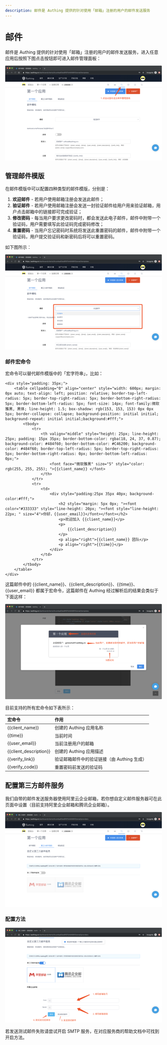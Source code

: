 ```yaml
---
description: 邮件是 Authing 提供的针对使用「邮箱」注册的用户的邮件发送服务
---
```


# 邮件

邮件是 Authing 提供的针对使用「邮箱」注册的用户的邮件发送服务，进入任意应用后按照下图点击按钮即可进入邮件管理面板：

![](../.gitbook/assets/image%20%28161%29.png)

## 管理邮件模版

在邮件模版中可以配置四种类型的邮件模版，分别是：

1. **欢迎邮件** - 若用户使用邮箱注册会发送此邮件；
2. **验证邮件** - 若用户使用邮箱注册会发送一封验证邮件给用户用来验证邮箱，用户点击邮箱中的链接即可完成验证；
3. **修改密码** - 每当用户要求更改密码时，都会发送此电子邮件，邮件中附带一个验证码，用户需要填写此验证码完成密码修改；
4. **重置密码** - 当用户忘记密码时系统将发送此重置密码的邮件，邮件中附带一个验证码，用户提交验证码和新密码后将可以重置密码。

如下图所示：

![](../.gitbook/assets/image%20%28196%29.png)

### 邮件宏命令

宏命令可以替代邮件模版中的「宏字符串」，比如：

```markup
<div style="padding: 35px;">
	<table cellpadding="0" align="center" style="width: 600px; margin: 0px auto; text-align: left; position: relative; border-top-left-radius: 5px; border-top-right-radius: 5px; border-bottom-right-radius: 5px; border-bottom-left-radius: 5px; font-size: 14px; font-family:微软雅黑, 黑体; line-height: 1.5; box-shadow: rgb(153, 153, 153) 0px 0px 5px; border-collapse: collapse; background-position: initial initial; background-repeat: initial initial;background:#fff;">
		<tbody>
			<tr>
				<th valign="middle" style="height: 25px; line-height: 25px; padding: 15px 35px; border-bottom-color: rgba(18, 24, 37, 0.87); background-color: #484f60; border-bottom-color: #C46200; background-color: #484f60; border-top-left-radius: 5px; border-top-right-radius: 5px; border-bottom-right-radius: 0px; border-bottom-left-radius: 0px;">
					<font face="微软雅黑" size="5" style="color: rgb(255, 255, 255); ">{{client_name}} </font>
				</th>
			</tr>
			<tr>
				<td>
					<div style="padding:25px 35px 40px; background-color:#fff;">
						<h2 style="margin: 5px 0px; "><font color="#333333" style="line-height: 20px; "><font style="line-height: 22px; " size="4">你好，{{user_email}}</font></font></h2>
						<p>欢迎加入 {{client_name}}</p>
						<p>
							{{client_description}}
						</p>
						<p align="right">{{client_name}} 团队</p>
						<p align="right">{{time}}</p>
					</div>
				</td>
			</tr>
		</tbody>
	</table>
</div>
```

这篇邮件中的 {{client\_name}}、{{client\_description}}、{{time}}、{{user\_email}} 都属于宏命令，这篇邮件在 Authing 经过解析后的结果会类似于下面这样：

![](../.gitbook/assets/image%20%2843%29.png)

目前支持的所有宏命令如下表所示：

| 宏命令 | 作用 |
| :--- | :--- |
| {{client\_name}} | 创建的 Authing 应用名称 |
| {{time}} | 当前时间 |
| {{user\_email}} | 当前注册用户的邮箱 |
| {{client\_description}} | 创建的 Authing 应用描述 |
| {{verify\_link}} | 验证邮箱邮件中的验证链接（由 Authing 生成） |
| {{verify\_code}} | 重置密码前发送的验证码 |

## 配置第三方邮件服务

我们自带的邮件发送服务器使用阿里云企业邮箱，若你想自定义邮件服务器可在此页面中设置（目前支持阿里企业邮箱和腾讯企业邮箱）。

![](../.gitbook/assets/image%20%2890%29.png)

### 配置方法

![](../.gitbook/assets/image%20%28148%29.png)

若发送测试邮件失败请尝试开启 SMTP 服务，在对应服务商的帮助文档中可找到开启方法。

